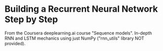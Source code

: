 # Building a Recurrent Neural Network Step by Step

From the Coursera deeplearning.ai course "Sequence models". In-depth RNN and LSTM mechanics using just NumPy ("rnn_utils" library NOT provided).
